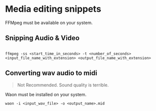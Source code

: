# Media editing snippets

FFMpeg must be available on your system.

## Snipping Audio & Video

```shell

ffmpeg -ss <start_time_in_seconds> -t <number_of_seconds> <input_file_name_with_extension> <output_file_name_with_extension>

```

## Converting wav audio to midi

>Not Recommended. Sound quality is terrible.

Waon must be installed on your system.

```shell
waon -i <input_wav_file> -o <output_name>.mid

```
